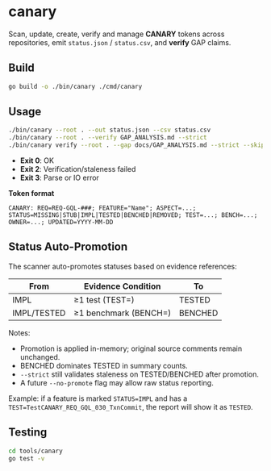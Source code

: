 # canary

Scan, update, create, verify and manage **CANARY** tokens across
repositories, emit `status.json` / `status.csv`, and **verify** GAP claims.

## Build

```bash
go build -o ./bin/canary ./cmd/canary
```

## Usage

```bash
./bin/canary --root . --out status.json --csv status.csv
./bin/canary --root . --verify GAP_ANALYSIS.md --strict
./bin/canary verify --root . --gap docs/GAP_ANALYSIS.md --strict --skip '(^|/)(.git|.direnv|node_modules|vendor|bin|dist|build|zig-out|.zig-cache)(/|$)'; echo EXIT:$?
```

- **Exit 0**: OK
- **Exit 2**: Verification/staleness failed
- **Exit 3**: Parse or IO error

**Token format**

```text
CANARY: REQ=REQ-GQL-###; FEATURE="Name"; ASPECT=...; STATUS=MISSING|STUB|IMPL|TESTED|BENCHED|REMOVED; TEST=...; BENCH=...; OWNER=...; UPDATED=YYYY-MM-DD
```

## Status Auto-Promotion

The scanner auto-promotes statuses based on evidence references:

| From        | Evidence Condition    | To      |
| ----------- | --------------------- | ------- |
| IMPL        | ≥1 test (TEST=)       | TESTED  |
| IMPL/TESTED | ≥1 benchmark (BENCH=) | BENCHED |

Notes:

- Promotion is applied in-memory; original source comments remain unchanged.
- BENCHED dominates TESTED in summary counts.
- `--strict` still validates staleness on TESTED/BENCHED after promotion.
- A future `--no-promote` flag may allow raw status reporting.

Example: if a feature is marked `STATUS=IMPL` and has a `TEST=TestCANARY_REQ_GQL_030_TxnCommit`, the report will show it as `TESTED`.

## Testing

```bash
cd tools/canary
go test -v
```

